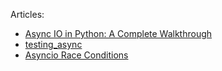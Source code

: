 
Articles:

- [Async IO in Python: A Complete Walkthrough](https://realpython.com/async-io-python/)
- [testing_async](https://github.com/ArjanCodes/examples/tree/main/2024/tuesday_tips/testing_async)
- [Asyncio Race Conditions](https://superfastpython.com/asyncio-race-conditions/#Race_Conditions_Are_Possible_in_Asyncio)
